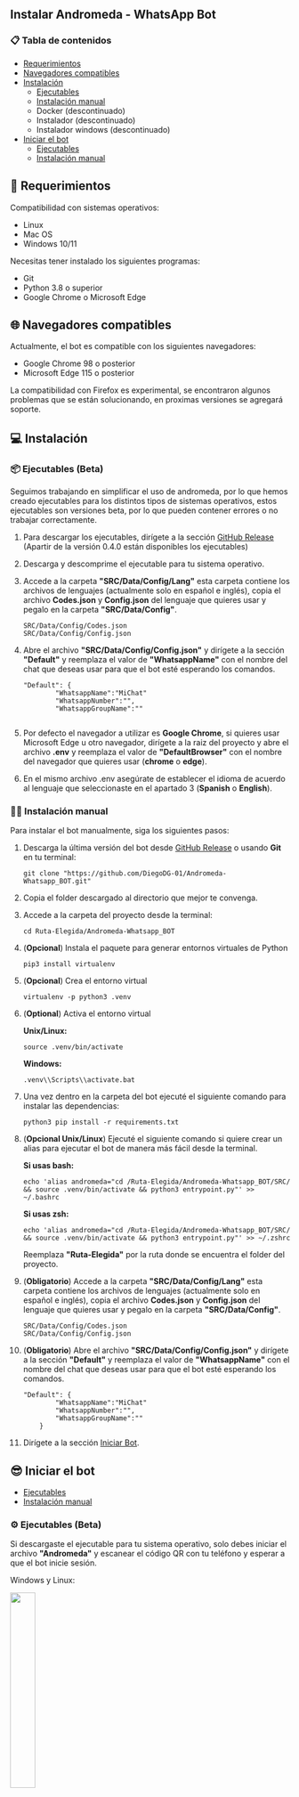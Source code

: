 ## Instalar Andromeda - WhatsApp Bot

### 📋 Tabla de contenidos

* [Requerimientos](#requirements)
* [Navegadores compatibles](#browsers)
* [Instalación](#installation)
    * [Ejecutables](#ExecutableInstallation)
    * [Instalación manual](#ManualInstallation)
    * Docker (descontinuado)
    * Instalador (descontinuado)
    * Instalador windows (descontinuado)
* [Iniciar el bot](#init)
    * [Ejecutables](#ExeInit)
    * [Instalación manual](#ManualInit)


## <a name="requirements"></a> 📝 Requerimientos

Compatibilidad con sistemas operativos:

- Linux
- Mac OS
- Windows 10/11

Necesitas tener instalado los siguientes programas:

- Git
- Python 3.8 o superior
- Google Chrome o Microsoft Edge

## <a name="browsers"></a> 🌐 Navegadores compatibles

Actualmente, el bot es compatible con los siguientes navegadores:

 - Google Chrome 98 o posterior
 - Microsoft Edge 115 o posterior

La compatibilidad con Firefox es experimental, se encontraron algunos problemas que se están solucionando, en proximas versiones se agregará soporte.

## <a name="installation"></a> 💻 Instalación


### <a name="ExecutableInstallation"></a> 📦 Ejecutables (Beta)

Seguimos trabajando en simplificar el uso de andromeda, por lo que hemos creado ejecutables para los distintos tipos de sistemas operativos, estos ejecutables son versiones beta, por lo que pueden contener errores o no trabajar correctamente.


1. Para descargar los ejecutables, dirígete a la sección [GitHub Release](https://github.com/DiegoDG-01/Whatsapp_BOT/releases) (Apartir de la versión 0.4.0 están disponibles los ejecutables)


2. Descarga y descomprime el ejecutable para tu sistema operativo.


3. Accede a la carpeta **"SRC/Data/Config/Lang"** esta carpeta contiene los archivos de lenguajes (actualmente solo en español e inglés), copia el archivo **Codes.json** y **Config.json** del lenguaje que quieres usar y pegalo en la carpeta **"SRC/Data/Config"**.
 
     ```
     SRC/Data/Config/Codes.json
     SRC/Data/Config/Config.json
     ```
   
4. Abre el archivo **"SRC/Data/Config/Config.json"** y dirígete a la sección **"Default"** y reemplaza el valor de **"WhatsappName"** con el nombre del chat que deseas usar para que el bot esté esperando los comandos.

    ```
    "Default": {
            "WhatsappName":"MiChat"
            "WhatsappNumber":"",
            "WhatsappGroupName":""


5. Por defecto el navegador a utilizar es **Google Chrome**, si quieres usar Microsoft Edge u otro navegador, dirígete a la raiz del proyecto y abre el archivo **.env** y reemplaza el valor de **"DefaultBrowser"** con el nombre del navegador que quieres usar (**chrome** o **edge**).


6. En el mismo archivo .env asegúrate de establecer el idioma de acuerdo al lenguaje que seleccionaste en el apartado 3 (**Spanish** o **English**).
      

### <a name="ManualInstallation"></a> 👋🏼 Instalación manual

Para instalar el bot manualmente, siga los siguientes pasos:

1. Descarga la última versión del bot desde [GitHub Release](https://github.com/DiegoDG-01/Whatsapp_BOT/releases) o usando **Git** en tu terminal:
    ```
    git clone "https://github.com/DiegoDG-01/Andromeda-Whatsapp_BOT.git"
    ```

2. Copia el folder descargado al directorio que mejor te convenga.


3. Accede a la carpeta del proyecto desde la terminal:
    ```
    cd Ruta-Elegida/Andromeda-Whatsapp_BOT
    ```


4. (**Opcional**) Instala el paquete para generar entornos virtuales de Python
    ```
    pip3 install virtualenv
    ```
   
5. (**Opcional**) Crea el entorno virtual
    ```
    virtualenv -p python3 .venv
    ```
   
6. (**Optional**) Activa el entorno virtual

    **Unix/Linux:**
    ```
    source .venv/bin/activate
    ```
   
    **Windows:**
    ```
    .venv\\Scripts\\activate.bat
    ```

7. Una vez dentro en la carpeta del bot ejecuté el siguiente comando para instalar las dependencias:
    ```
    python3 pip install -r requirements.txt
    ```



8. (**Opcional Unix/Linux**) Ejecuté el siguiente comando si quiere crear un alias para ejecutar el bot de manera más fácil desde la terminal.
    
    **Si usas bash:**
    ```
    echo 'alias andromeda="cd /Ruta-Elegida/Andromeda-Whatsapp_BOT/SRC/ && source .venv/bin/activate && python3 entrypoint.py"' >> ~/.bashrc
    ```
    
    **Si usas zsh:**
    ```
    echo 'alias andromeda="cd /Ruta-Elegida/Andromeda-Whatsapp_BOT/SRC/ && source .venv/bin/activate && python3 entrypoint.py"' >> ~/.zshrc
    ```
   
   Reemplaza **"Ruta-Elegida"** por la ruta donde se encuentra el folder del proyecto.

   
9. (**Obligatorio**) Accede a la carpeta **"SRC/Data/Config/Lang"** esta carpeta contiene los archivos de lenguajes (actualmente solo en español e inglés), copia el archivo **Codes.json** y **Config.json** del lenguaje que quieres usar y pegalo en la carpeta **"SRC/Data/Config"**.
 
     ```
     SRC/Data/Config/Codes.json
     SRC/Data/Config/Config.json
     ```
   
10. (**Obligatorio**) Abre el archivo **"SRC/Data/Config/Config.json"** y dirígete a la sección **"Default"** y reemplaza el valor de **"WhatsappName"** con el nombre del chat que deseas usar para que el bot esté esperando los comandos.

    ```
    "Default": {
            "WhatsappName":"MiChat"
            "WhatsappNumber":"",
            "WhatsappGroupName":""
        }
    ```
    
11. Dirígete a la sección [Iniciar Bot](#init).


## 😎 Iniciar el bot <a name = "init"></a>

* [Ejecutables](#ExeInit)
* [Instalación manual](#ManualInit)


### <a name="ExeInit"></a> ⚙️ Ejecutables (Beta)

Si descargaste el ejecutable para tu sistema operativo, solo debes iniciar el archivo **"Andromeda"**
y escanear el código QR con tu teléfono y esperar a que el bot inicie sesión.

Windows y Linux:

<img src="../IMG/UI-Whatsapp_Init_Page.png" width="30%">

Mac OS:

<img src="../IMG/Whatsapp_Init_Page.png" width="30%">

**Nota:** Si usas Mac OS, el codigo QR se mostrará en la terminal ya que existe un problema que se está solucionando, en proximas versiones se agregará soporte.

### <a name=""></a> 📝 Iniciar el bot manualmente


1. Desde la terminal, accede a la carpeta **"SRC"** del proyecto:

    **Unix/Linux:**
    ```
    cd Ruta-Elegida/Andromeda-Whatsapp_BOT/SRC/
    ```
    
    **Windows:**
    ```
    cd Ruta-Elegida\Andromeda-Whatsapp_BOT\SRC\
    ```

   Reemplaza **"Ruta-Elegida"** por la ruta donde se encuentra el folder del proyecto.


2. Ejecuta el siguiente comando para iniciar el bot:
    
   ```
    python3 entrypoint.py
    ```
   
3. Escanea el código QR con tu teléfono y espera a que el bot inicie sesión.

    Windows y Linux:

   <img src="../IMG/UI-Whatsapp_Init_Page.png" width="30%">
   
   Mac OS:
   
   <img src="../IMG/Whatsapp_Init_Page.png" width="30%">
   
   **Nota:** Si usas Mac OS, el codigo QR se mostrará en la terminal ya que existe un problema que se está solucionando, en proximas versiones se agregará soporte.
